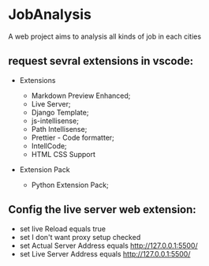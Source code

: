 # JobAnalysis
A web project aims to analysis all kinds of job in each cities

## request sevral extensions in vscode:

- Extensions
	* Markdown Preview Enhanced;
	* Live Server;
	* Django Template;
	* js-intellisense;
	* Path Intellisense;
	* Prettier - Code formatter;
	* IntellCode;
	* HTML CSS Support

- Extension Pack
	* Python Extension Pack;

## Config the live server web extension:

- set live Reload equals true
- set I don't want proxy setup checked
- set Actual Server Address equals http://127.0.0.1:5500/
- set Live Server Address equals http://127.0.0.1:5500/
